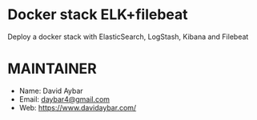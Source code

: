 # Docker stack ELK+filebeat
Deploy a docker stack with ElasticSearch, LogStash, Kibana and Filebeat 

# MAINTAINER
- Name: David Aybar
- Email: daybar4@gmail.com
- Web: https://www.davidaybar.com/
